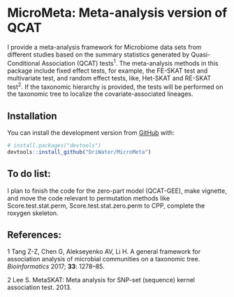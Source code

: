 
# MicroMeta: Meta-analysis version of QCAT

I provide a meta-analysis framework for Microbiome data sets from
different studies based on the summary statistics generated by
Quasi-Conditional Association (QCAT) tests<sup>1</sup>. The
meta-analysis methods in this package include fixed effect tests, for
example, the FE-SKAT test and multivariate test, and random effect
tests, like, Het-SKAT and RE-SKAT test<sup>2</sup>. If the taxonomic
hierarchy is provided, the tests will be performed on the taxonomic tree
to localize the covariate-associated lineages.

## Installation

You can install the development version from
[GitHub](https://github.com/) with:

``` r
# install.packages("devtools")
devtools::install_github("DriWater/MicroMeta")
```

## To do list:

I plan to finish the code for the zero-part model (QCAT-GEE), make
vignette, and move the code relevant to permutation methods like
Score.test.stat.perm, Score.test.stat.zero.perm to CPP, complete the
roxygen skeleton.

## References:

<div id="refs" class="references csl-bib-body">

<div id="ref-tang2017general" class="csl-entry">

<span class="csl-left-margin">1 </span><span
class="csl-right-inline">Tang Z-Z, Chen G, Alekseyenko AV, Li H. A
general framework for association analysis of microbial communities on a
taxonomic tree. *Bioinformatics* 2017; **33**: 1278–85.</span>

</div>

<div id="ref-MetaSKAT" class="csl-entry">

<span class="csl-left-margin">2 </span><span
class="csl-right-inline">Lee S. MetaSKAT: Meta analysis for SNP-set
(sequence) kernel association test. 2013.</span>

</div>

</div>
